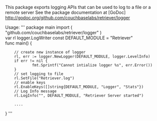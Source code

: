 This package exports logging APIs that can be used to log to a file or a remote server
See the package documentation at [GoDoc] http://godoc.org/github.com/couchbaselabs/retriever/logger

Usage:
'''
package main
import (
        "github.com/couchbaselabs/retriever/logger"
)                                                                                                                   
var rl logger.LogWriter
const DEFAULT_MODULE = "Retriever"                                                                                  
func main() {

        // create new instance of logger
        rl, err := logger.NewLogger(DEFAULT_MODULE, logger.LevelInfo)
        if err != nil {
                fmt.Sprintf("Cannot intialize logger %s", err.Error())                                 
        }
        // set logging to file
        rl.SetFile("Retriever.log")
        // enable keys
        rl.EnableKeys([]string{DEFAULT_MODULE, "Logger", "Stats"}) 
        // Log Info message
        rl.LogInfo("", DEFAULT_MODULE, "Retriever Server started")

        ....
}
'''
